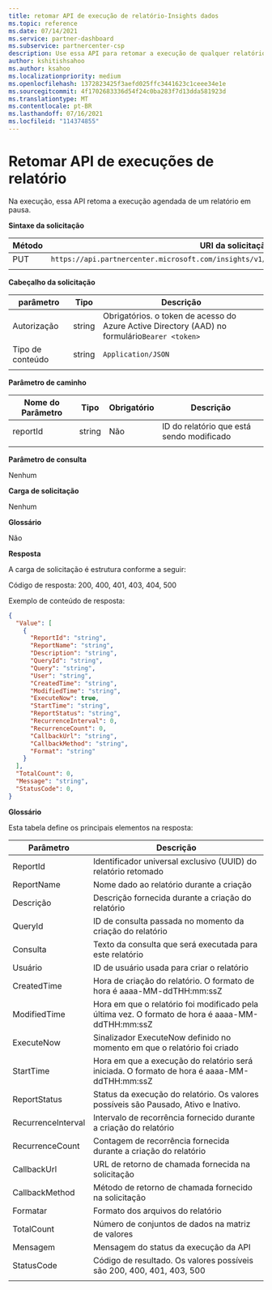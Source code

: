 ```yaml
---
title: retomar API de execução de relatório-Insights dados
ms.topic: reference
ms.date: 07/14/2021
ms.service: partner-dashboard
ms.subservice: partnercenter-csp
description: Use essa API para retomar a execução de qualquer relatório em pausa no Partner Center insights.
author: kshitishsahoo
ms.author: ksahoo
ms.localizationpriority: medium
ms.openlocfilehash: 1372823425f3aefd025ffc3441623c1ceee34e1e
ms.sourcegitcommit: 4f1702683336d54f24c0ba283f7d13dda581923d
ms.translationtype: MT
ms.contentlocale: pt-BR
ms.lasthandoff: 07/16/2021
ms.locfileid: "114374855"
---
```

# <a name="resume-report-executions-api"></a>Retomar API de execuções de relatório

Na execução, essa API retoma a execução agendada de um relatório em pausa.

**Sintaxe da solicitação**

|    Método    |    URI da solicitação    |
|    ----    |    ----    |
|    PUT    |    `https://api.partnercenter.microsoft.com/insights/v1/mpn/ScheduledReport/resume/{ReportID}`    |
|        |        |

**Cabeçalho da solicitação**

|    parâmetro    |    Tipo    |    Descrição    |
|    ----    |    ----    |    ----    |
|    Autorização    |    string    |    Obrigatórios. o token de acesso do Azure Active Directory (AAD) no formulário`Bearer <token>`    |
|    Tipo de conteúdo    |    string    |    `Application/JSON`    |
|        |        |        |

**Parâmetro de caminho**

|    Nome do Parâmetro    |    Tipo    |    Obrigatório    |    Descrição    |
|    ----    |    ----    |    ----    |    ----    |
|    reportId     |    string    |    Não    |    ID do relatório que está sendo modificado     |
|        |        |        |        |

**Parâmetro de consulta**

Nenhum

**Carga de solicitação**

Nenhum

**Glossário**

Não

**Resposta**

A carga de solicitação é estrutura conforme a seguir:

Código de resposta: 200, 400, 401, 403, 404, 500

Exemplo de conteúdo de resposta:

```json
{ 
  "Value": [ 
    { 
      "ReportId": "string", 
      "ReportName": "string", 
      "Description": "string", 
      "QueryId": "string", 
      "Query": "string", 
      "User": "string", 
      "CreatedTime": "string", 
      "ModifiedTime": "string", 
      "ExecuteNow": true, 
      "StartTime": "string", 
      "ReportStatus": "string", 
      "RecurrenceInterval": 0, 
      "RecurrenceCount": 0, 
      "CallbackUrl": "string", 
      "CallbackMethod": "string", 
      "Format": "string" 
    } 
  ], 
  "TotalCount": 0, 
  "Message": "string", 
  "StatusCode": 0, 
} 
```

**Glossário**

Esta tabela define os principais elementos na resposta:

|    Parâmetro    |    Descrição    |
|    ----    |    ----    |
|    ReportId     |    Identificador universal exclusivo (UUID) do relatório retomado     |
|    ReportName     |    Nome dado ao relatório durante a criação     |
|    Descrição     |    Descrição fornecida durante a criação do relatório     |
|    QueryId     |    ID de consulta passada no momento da criação do relatório     |
|    Consulta     |    Texto da consulta que será executada para este relatório     |
|    Usuário     |    ID de usuário usada para criar o relatório     |
|    CreatedTime     |    Hora de criação do relatório. O formato de hora é aaaa-MM-ddTHH:mm:ssZ     |
|    ModifiedTime     |    Hora em que o relatório foi modificado pela última vez. O formato de hora é aaaa-MM-ddTHH:mm:ssZ     |
|    ExecuteNow     |    Sinalizador ExecuteNow definido no momento em que o relatório foi criado    |
|    StartTime     |    Hora em que a execução do relatório será iniciada. O formato de hora é aaaa-MM-ddTHH:mm:ssZ     |
|    ReportStatus     |    Status da execução do relatório. Os valores possíveis são Pausado, Ativo e Inativo.     |
|    RecurrenceInterval     |    Intervalo de recorrência fornecido durante a criação do relatório     |
|    RecurrenceCount     |    Contagem de recorrência fornecida durante a criação do relatório     |
|    CallbackUrl     |    URL de retorno de chamada fornecida na solicitação     |
|    CallbackMethod    |    Método de retorno de chamada fornecido na solicitação    |
|    Formatar     |    Formato dos arquivos do relatório     |
|    TotalCount     |    Número de conjuntos de dados na matriz de valores     |
|    Mensagem     |    Mensagem do status da execução da API     |
|    StatusCode     |    Código de resultado. Os valores possíveis são 200, 400, 401, 403, 500     |
|        |        |
